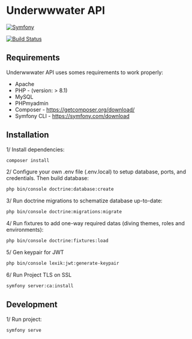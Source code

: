 # Underwwwater API

[![Symfony](https://symfony.com/logos/symfony_black_02.svg)](https://symfony.com)

[![Build Status](https://travis-ci.org/joemccann/dillinger.svg?branch=master)](https://travis-ci.org/joemccann/dillinger)

## Requirements

Underwwwater API uses somes requirements to work properly:

- Apache
- PHP - (version: > 8.1)
- MySQL
- PHPmyadmin
- Composer - https://getcomposer.org/download/
- Symfony CLI - https://symfony.com/download

## Installation

1/ Install dependencies:
```sh
composer install
```

2/ Configure your own .env file (.env.local) to setup database, ports, and credentials. Then build database:
```sh
php bin/console doctrine:database:create
```

3/ Run doctrine migrations to schematize database up-to-date:
```sh
php bin/console doctrine:migrations:migrate
```

4/ Run fixtures to add one-way required datas (diving themes, roles and environments):
```sh
php bin/console doctrine:fixtures:load
```

5/ Gen keypair for JWT
```sh
php bin/console lexik:jwt:generate-keypair
```

6/ Run Project TLS on SSL
```sh
symfony server:ca:install
```

## Development

1/ Run project:
```sh
symfony serve
```

